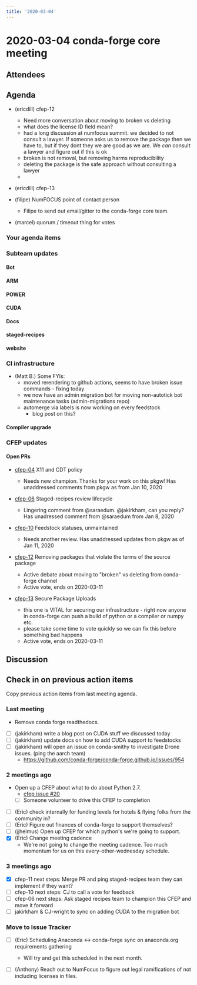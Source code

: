 ```yaml
---
title: '2020-03-04'
---
```

# 2020-03-04 conda-forge core meeting 


## Attendees

## Agenda

* (ericdill) cfep-12
    * Need more conversation about moving to broken vs deleting
    * what does the license ID field mean?
    * had a long discussion at numfocus summit. we decided to not consult a lawyer. If someone asks us to remove the package then we have to, but if they dont they we are good as we are. We _can_ consult a lawyer and figure out if this is ok
    * broken is not removal, but removing harms reproducibility
    * deleting the package is the safe approach without consulting a lawyer
    * 
* (ericdill) cfep-13
* (filipe) NumFOCUS point of contact person
    * Filipe to send out email/gitter to the conda-forge core team.

* (marcel) quorum / timeout thing for votes

### Your agenda items

### Subteam updates

#### Bot

#### ARM

#### POWER

#### CUDA

#### Docs

#### staged-recipes

#### website

### CI infrastructure

* (Matt B.) Some FYIs: 
   - moved rerendering to github actions, seems to have broken issue commands - fixing today
   - we now have an admin migration bot for moving non-autotick bot maintenance tasks (admin-migrations repo)
   - automerge via labels is now working on every feedstock
       - blog post on this?

#### Compiler upgrade

### CFEP updates

#### Open PRs

* [cfep-04](https://github.com/conda-forge/conda-forge-enhancement-proposals/pull/7) X11 and CDT policy
    * Needs new champion. Thanks for your work on this pkgw! Has unaddressed comments from pkgw as from Jan 10, 2020

* [cfep-06](https://github.com/conda-forge/conda-forge-enhancement-proposals/pull/9) Staged-recipes review lifecycle
    * Lingering comment from @saraedum. @jakirkham, can you reply? Has unadressed comment from @saraedum from Jan 8, 2020

* [cfep-10](https://github.com/conda-forge/conda-forge-enhancement-proposals/pull/15) Feedstock statuses, unmaintained
    * Needs another review. Has unaddressed updates from pkgw as of Jan 11, 2020

* [cfep-12](https://github.com/conda-forge/cfep/pull/23) Removing packages that violate the terms of the source package
    * Active debate about moving to "broken" vs deleting from conda-forge channel
    * Active vote, ends on 2020-03-11

* [cfep-13](https://github.com/conda-forge/cfep/pull/24) Secure Package Uploads
    * this one is VITAL for securing our infrastructure - right now anyone in conda-forge can push a build 
      of python or a compiler or numpy etc.
    * please take some time to vote quickly so we can fix this before something bad happens
    * Active vote, ends on 2020-03-11


## Discussion


## Check in on previous action items
Copy previous action items from last meeting agenda.

### Last meeting
* Remove conda forge readthedocs.
* [ ] (jakirkham) write a blog post on CUDA stuff we discussed today
* [ ] (jakirkham) update docs on how to add CUDA support to feedstocks
* [ ] (jakirkham) will open an issue on conda-smithy to investigate Drone issues. (ping the aarch team)
    * https://github.com/conda-forge/conda-forge.github.io/issues/954



### 2 meetings ago
* Open up a CFEP about what to do about Python 2.7.
    * [cfep issue #20](https://github.com/conda-forge/cfep/issues/20)
    * [ ] Someone volunteer to drive this CFEP to completion
* [ ] (Eric) check internally for funding levels for hotels & flying folks from the community in?
* [ ] (Eric) Figure out finances of conda-forge to support themselves?
* [ ] (jjhelmus) Open up CFEP for which python's we're going to support.
* [x] (Eric) Change meeting cadence
    * We're not going to change the meeting cadence. Too much momentum for us on this every-other-wednesday schedule.

### 3 meetings ago
* [x] cfep-11 next steps: Merge PR and ping staged-recipes team they can implement if they want?
* [ ] cfep-10 next steps: CJ to call a vote for feedback
* [ ] cfep-06 next steps: Ask staged recipes team to champion this CFEP and move it forward
* [ ] jakirkham & CJ-wright to sync on adding CUDA to the migration bot

### Move to Issue Tracker

* [ ] (Eric) Scheduling Anaconda <-> conda-forge sync on anaconda.org requirements gathering
    * Will try and get this scheduled in the next month.
* [ ] (Anthony) Reach out to NumFocus to figure out legal ramifications of not including licenses in files.

